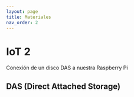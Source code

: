 ```yaml
---
layout: page
title: Materiales
nav_order: 2
---
```

# IoT 2

Conexión de un disco DAS a nuestra Raspberry Pi

## DAS (Direct Attached Storage)